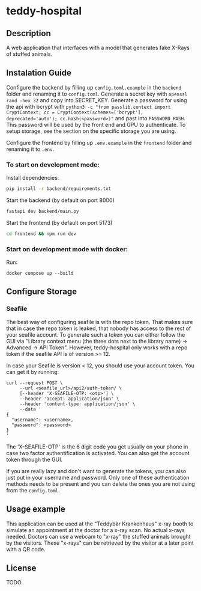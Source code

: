 # teddy-hospital

## Description

A web application that interfaces with a model that generates fake X-Rays of stuffed animals.

## Instalation Guide

Configure the backend by filling up `config.toml.example` in the `backend` folder and renaming it to `config.toml`.
Generate a secret key with `openssl rand -hex 32` and copy into SECRET_KEY.
Generate a password for using the api with bcrypt with `python3 -c "from passlib.context import CryptContext; cc = CryptContext(schemes=['bcrypt'], deprecated='auto'); cc.hash(<password>)"` and past into `PASSWORD_HASH`. This password will be used by the front end and GPU to authenticate.
To setup storage, see the section on the specific storage you are using.

Configure the frontend by filling up `.env.example` in the `frontend` folder and renaming it to `.env`.

### To start on development mode:

Install dependencies:

```bash
pip install -r backend/requirements.txt
```

Start the backend (by default on port 8000)

```bash
fastapi dev backend/main.py
```

Start the frontend (by default on port 5173)

```bash
cd frontend && npm run dev
```

### Start on development mode with docker:

Run:

```
docker compose up --build
```

## Configure Storage

### Seafile

The best way of configuring seafile is with the repo token. That makes sure that in case the repo token is leaked,
that nobody has access to the rest of your seafile account. To generate such a token you can either follow the GUI
via "Library context menu (the three dots next to the library name) -> Advanced -> API Token". However, teddy-hospital only works with a repo token if the seafile API is of version >= 12.

In case your Seafile is version < 12, you should use your account token. You can get it by running:

```
curl --request POST \
     --url <seafile_url>/api2/auth-token/ \
     [--header 'X-SEAFILE-OTP: <otp>'] \
     --header 'accept: application/json' \
     --header 'content-type: application/json' \
     --data '
{
  "username": <username>,
  "password": <password>
}
'
```

The 'X-SEAFILE-OTP' is the 6 digit code you get usually on your phone in case two factor authentification is activated. You can also get the account token through the GUI.

If you are really lazy and don't want to generate the tokens, you can also just put in your username and password. Only one of these authentication methods needs to be present and you can delete the ones you are not using from the `config.toml`.

## Usage example

This application can be used at the "Teddybär Krankenhaus" x-ray booth to simulate an appointment at the doctor for a x-ray scan.
No actual x-rays needed.
Doctors can use a webcam to "x-ray" the stuffed animals brought by the visitors.
These "x-rays" can be retrieved by the visitor at a later point with a QR code.

## License

TODO
